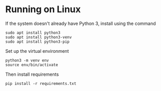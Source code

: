 # Running on Linux
If the system doesn't already have Python 3, install using the command

```
sudo apt install python3
sudo apt install python3-venv
sudo apt install python3-pip
```

Set up the virtual environment

```
python3 -m venv env
source env/bin/activate
```

Then install requirements

```
pip install -r requirements.txt
```